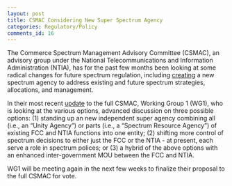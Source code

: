 ```yaml
---
layout: post
title: CSMAC Considering New Super Spectrum Agency
categories: Regulatory/Policy
comments_id: 16
---
```


The Commerce Spectrum Management Advisory Committee (CSMAC), an advisory group under the National Telecommunications and Information Administration (NTIA), has for the past few months been looking at some radical changes for future spectrum regulation, including [creating](https://www.ntia.gov/files/ntia/publications/spectrum_strategy_governance_briefing_012820.pdf) a new spectrum agency to address existing and future spectrum strategies, allocations, and management.

In their most recent [update](https://www.ntia.doc.gov/files/ntia/publications/csmac_sc1_presentation_april_22_2020.pdf) to the full CSMAC, Working Group 1 (WG1), who is looking at the various options, advanced discussion on three possible options: (1) standing up an new independent super agency combining all (i.e., an “Unity Agency”) or parts (i.e., a “Spectrum Resource Agency”) of existing FCC and NTIA functions into one entity; (2) shifting more control of spectrum decisions to either just the FCC or the NTIA - at present, each serve a role in spectrum polices; or (3) a hybrid of the above options with an enhanced inter-government MOU between the FCC and NTIA.

WG1 will be meeting again in the next few weeks to finalize their proposal to the full CSMAC for vote.  
